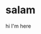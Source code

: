 <html>
<head>
<title>hello world</title>
</head>
<body>
<h1>
salam
</h1>
  <p>
    hi I'm here
  </p>
  
</body>
</html>
